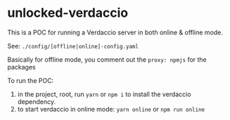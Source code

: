 # unlocked-verdaccio

This is a POC for running a Verdaccio server in both online & offline mode.

See: `./config/[offline|online]-config.yaml`

Basically for offline mode, you comment out the `proxy: npmjs` for the packages

To run the POC:

1. in the project, root, run `yarn` or `npm i` to install the verdaccio dependency.
2. to start verdaccio in online mode: `yarn online` or `npm run online`


